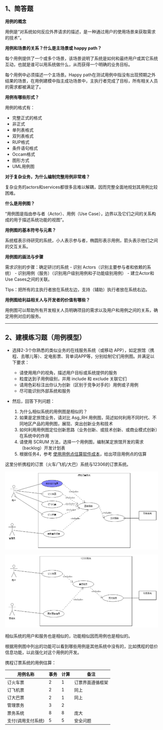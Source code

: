 
## **1、简答题**

**用例的概念**

用例是“对系统如何反应外界请求的描述，是一种通过用户的使用场景来获取需求的技术”。

**用例和场景的关系？什么是主场景或 happy path？**

每个用例提供了一个或多个场景，该场景说明了系统是如何和最终用户或其它系统互动，也就是谁可以用系统做什么，从而获得一个明确的业务目标。

每个用例中必须描述一个主场景。Happy path在测试用例中指没有出现预期之外结果的场景，在用例建模中指主成功场景中，主执行者完成了目标，所有相关人员的需求都被满足了。

**用例有哪些形式？**

用例的格式有：
* 完整正式的格式
* 非正式
* 单列表格式
* 双列表格式
* RUP格式
* 条件语句格式
* Occam格式
* 图形方式
* UML用例图

**对于复杂业务，为什么编制完整用例非常难？**

复杂业务的actors和services都很多且难以解耦，因而完整全面地规划其用例比较困难。

**什么是用例图？**

“用例图是指由参与者（Actor）、用例（Use Case），边界以及它们之间的关系构成的用于描述系统功能的视图”。

**用例图的基本符号与元素？**

系统框表示待研究的系统，小人表示参与者，椭圆形表示用例，箭头表示他们之间的交互关系。

**用例图的画法与步骤**

需求识别的步骤：确定研讨的系统 - 识别 Actors（识别主要参与者和依赖的系统） - 识别用例（服务）（识别用户级别用例和子功能级别用例） - 建立Actor和Use Cases之间的关联。

TIps：把所有的主执行者放在系统左边，支持（辅助）执行者放在系统右边。

**用例图给利益相关人与开发者的价值有哪些？**

用例图可以帮助所有开发相关人员明确项目的需求以及用户和用例之间的关系，确定用例对应的服务。

---

## **2、建模练习题（用例模型）**

 * 选择2-3个你熟悉的类似业务的在线服务系统（或移动 APP），如定旅馆（携程、去哪儿等）、定电影票、背单词APP等，分别绘制它们用例图。并满足以下要求：
    * 请使用用户的视角，描述用户目标或系统提供的服务
    * 粒度达到子用例级别，并用 include 和 exclude 关联它们
    * 请用色彩标注出你认为创新（区别于竞争对手的）用例或子用例
    * 尽可能识别外部系统和服务

* 然后，回答下列问题：
    1.  为什么相似系统的用例图是相似的？
    2.  如果是定旅馆业务，请对比 Asg_RH 用例图，简述如何利用不同时代、不同地区产品的用例图，展现、突出创新业务和技术
    3.  如何利用用例图定位创新思路（业务创新、或技术创新、或商业模式创新）在系统中的作用
    4.  请使用 SCRUM 方法，选择一个用例图，编制某定旅馆开发的需求（backlog）开发计划表
    5.  根据任务4，参考 [使用用例点估算软件成本](https://www.ibm.com/developerworks/cn/rational/edge/09/mar09/collaris_dekker/index.html)，给出项目用例点的估算

这里分析携程的订票（火车/飞机/大巴）系统与12306的订票系统。

![uml1](uml1.png)

![uml2](uml2.png)

相似系统的用户和服务也是相似的，功能相似因而用例也是相似的。

根据用例图中列出的功能可以看到哪些用例是其他系统中没有的，比如携程的低价信息功能，以此强化对这个用例的开发。

携程订票系统的用例估算：

| 用例名称 | 事务 | 计算 | 备注 |
| --- | --- | --- | --- |
| 订火车票 | 2 | 1 | 订票界面遵循框架 |
| 订飞机票 | 2 | 1 | 同上 |
| 订大巴票 | 2 | 1 | 同上 |
| 管理票务 | 3 | 2 |     |
| 票务系统 | 8 | 8 | 庞大 |
| 支付(调用支付系统) |  5   |   5  |   安全问题  |
